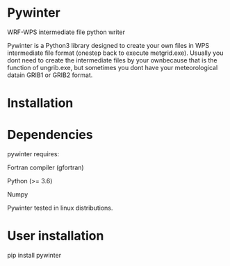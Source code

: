 # Pywinter
WRF-WPS intermediate file python writer

Pywinter is a Python3 library designed to create your own files in WPS intermediate file format (onestep back to execute metgrid.exe).  Usually you dont need to create the intermediate files by your ownbecause that is the function of ungrib.exe, but sometimes you dont have your meteorological datain GRIB1 or GRIB2 format.

# Installation

# Dependencies
pywinter requires:

Fortran compiler (gfortran)

Python (>= 3.6)

Numpy 

Pywinter tested in linux distributions.

# User installation

pip install pywinter
